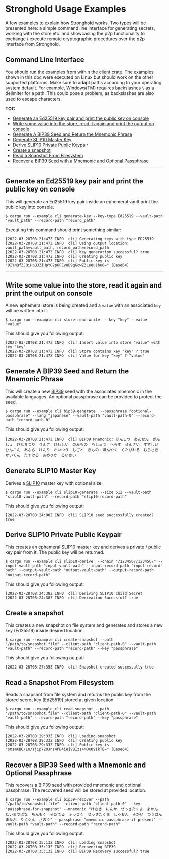 # Stronghold Usage Examples

A few examples to explain how Stronghold works. Two types will be presented here: a simple command line interface for generating secrets, working with the store etc.
and showcasing the p2p functionality to exchange / execute remote cryptographic procedures over the p2p interface from Stronghold.

## Command Line Interface

You should run the examples from within the [client crate](https://github.com/iotaledger/stronghold.rs/tree/dev/client). The examples shown in this doc were executed on Linux but should work on the other supported platforms. Make sure to adapt paths according to your operating system default. For example, Windows(TM) requires backslashes `\` as a delimiter for a path. This could pose a problem, as backslashes are also used to escape characters.

**TOC**

- [Generate an Ed25519 key pair and print the public key on console](#generate-an-ed25519-key-pair-and-print-the-public-key-on-console)
- [Write some value into the store, read it again and print the output on console](#write-some-value-into-the-store-read-it-again-and-print-the-output-on-console)
- [Generate A BIP39 Seed and Return the Mnemonic Phrase](#generate-a-bip39-seed-and-return-the-mnemonic-phrase)
- [Generate SLIP10 Master Key](#generate-slip10-master-key)
- [Derive SLIP10 Private Public Keypair](#derive-slip10-private-public-keypair)
- [Create a snapshot](#create-a-snapshot)
- [Read a Snapshot From Filesystem](#read-a-snapshot-from-filesystem)
- [Recover a BIP39 Seed with a Mnemonic and Optional Passphrase](#recover-a-bip39-seed-with-a-mnemonic-and-optional-passphrase)

---

<a name="Generate-an-Ed25519-key-pair-and-print-the-public-key-on-console"></a>
## Generate an Ed25519 key pair and print the public key on console

This will generate an Ed25519 key pair inside an ephemeral vault print the public key into console.

```lang:rust
$ cargo run --example cli generate-key --key-type Ed25519 --vault-path "vault_path" --record-path "record_path"
```

Executing this command should print something similar:

```
[2022-03-28T08:21:47Z INFO  cli] Generating keys with type ED25519
[2022-03-28T08:21:47Z INFO  cli] Using output location: vault_path=vault_path, record_path=record_path
[2022-03-28T08:21:47Z INFO  cli] Key generation successful? true
[2022-03-28T08:21:47Z INFO  cli] Creating public key
[2022-03-28T08:21:47Z INFO  cli] Public key is "9IYNQfZJQiHpQJZiHpYG2p6FEy8B9qGcwZ3Le8u1bU0=" (Base64)
```

---

## Write some value into the store, read it again and print the output on console

A new ephemeral store is being created and a `value` with an associated `key` will be written into it.

```lang:rust
$ cargo run --example cli store-read-write  --key "key" --value "value"
```

This should give you following output:

```
[2022-03-28T08:21:47Z INFO  cli] Insert value into store "value" with key "key"
[2022-03-28T08:21:47Z INFO  cli] Store contains key "key" ? true
[2022-03-28T08:21:47Z INFO  cli] Value for key "key" ? "value"
```

## Generate A BIP39 Seed and Return the Mnemonic Phrase

This will create a new [BIP39](https://github.com/bitcoin/bips/blob/master/bip-0039.mediawiki) seed with the associates mnemonic in the available languages. 
An optional passphrase can be provided to protect the seed.

```lang:rust
$ cargo run --example cli bip39-generate  --passphrase "optional-passphrase" --lang "japanese" --vault-path "vault-path-0" --record-path "record-path-0"
```

This should give you following output:
```
[2022-03-28T08:21:47Z INFO  cli] BIP39 Mnemonic: ほんしつ　あんぜん　ざんしょ　ひなまつり　りんご　けわしい　のみもの　ろしゅつ　へらす　せんさい　すずしい　ひんこん　あぶら　けんり　かいつう　しごと　きもの　ほんやく　くたびれる　むらさき　かいてん　たすける　あめりか　るいさい
```

## Generate SLIP10 Master Key

Derives a [SLIP10](https://github.com/satoshilabs/slips/blob/master/slip-0010.md) master key with optional size.

```lang:rust
$ cargo run --example cli slip10-generate --size 512 --vault-path "slip10-vault-path" --record-path "slip10-record-path"
```

This should give you following output:
```
[2022-03-28T08:24:00Z INFO  cli] SLIP10 seed successfully created? true
```


## Derive SLIP10 Private Public Keypair

This creates an ephemeral SLIP10 master key and derives a private / public key pair from it. The public key will be returned.

```lang:rust
$ cargo run --example cli slip10-derive  --chain "/1234567/1234567" --input-vault-path "input-vault-path" --input-record-path "input-record-path" --output-vault-path "output-vault-path" --output-record-path "output-record-path"
```

This should give you following output:
```
[2022-03-28T08:24:38Z INFO  cli] Deriving SLIP10 Child Secret
[2022-03-28T08:24:38Z INFO  cli] Derivation Sucessful? true
```

## Create a snapshot

This creates a new snapshot on file system and generates and stores a new key (Ed25519) inside desired location.

```lang:rust
$ cargo run --example cli create-snapshot --path "/path/to/snapshot.file" --client-path "client-path-0" --vault-path "vault-path" --record-path "record-path" --key "passphrase"
```

This should give you following output:
```
[2022-03-28T08:27:35Z INFO  cli] Snapshot created successully true
```

## Read a Snapshot From Filesystem

Reads a snapshot from file system and returns the public key from the stored secret key (Ed25519) stored at given location

```lang:rust
$ cargo run --example cli read-snapshot --path "/path/to/snapshot.file" --client-path "client-path-0" --vault-path "vault-path" --record-path "record-path" --key "passphrase"
```

This should give you following output:
```
[2022-03-28T08:29:33Z INFO  cli] Loading snapshot
[2022-03-28T08:29:33Z INFO  cli] Creating public key
[2022-03-28T08:29:33Z INFO  cli] Public key is "smsmXBG/Ln/Yjip72OJns4PB4iejVBIzs4MOXO9IkTE=" (Base64)
```

## Recover a BIP39 Seed with a Mnemonic and Optional Passphrase

This recovers a BIP39 seed with provided mnemonic and optional passphrase. The recovered seed will be stored at provided location. 

```lang:rust
$ cargo run --example cli bip39-recover --path "/path/to/snapshot.file" --client-path "client-path-0" --key "passphrase-for-snapshot" --mnemonic "けさき　にんか　せっさたくま　よかん　たいまつばな　ちんもく　そだてる　ふっこく　せっさたくま　しゃおん　そがい　つうはん　まなぶ　りくぐん　さのう" --passphrase "mnemonic-passphrase-if-present" --vault-path "vault-path" --record-path "record-path"
```

This should give you following output:
```
[2022-03-28T08:35:13Z INFO  cli] Loading snapshot
[2022-03-28T08:35:13Z INFO  cli] Recovering BIP39
[2022-03-28T08:35:13Z INFO  cli] BIP39 Recovery successful? true
```
